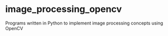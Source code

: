 # image_processing_opencv
Programs written in Python to implement image processing concepts using OpenCV

